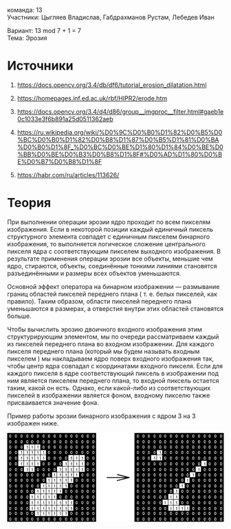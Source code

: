 команда: 13  
Участники: Цыгляев Владислав, Габдрахманов Рустам, Лебедев Иван

Вариант: 13 mod 7 + 1 = 7  
Тема: Эрозия


# Источники

1) https://docs.opencv.org/3.4/db/df6/tutorial_erosion_dilatation.html

2) https://homepages.inf.ed.ac.uk/rbf/HIPR2/erode.htm

3) https://docs.opencv.org/3.4/d4/d86/group__imgproc__filter.html#gaeb1e0c1033e3f6b891a25d0511362aeb

4) https://ru.wikipedia.org/wiki/%D0%9C%D0%B0%D1%82%D0%B5%D0%BC%D0%B0%D1%82%D0%B8%D1%87%D0%B5%D1%81%D0%BA%D0%B0%D1%8F_%D0%BC%D0%BE%D1%80%D1%84%D0%BE%D0%BB%D0%BE%D0%B3%D0%B8%D1%8F#%D0%AD%D1%80%D0%BE%D0%B7%D0%B8%D1%8F


5) https://habr.com/ru/articles/113626/


# Теория

При выполнении операции эрозии ядро проходит по всем пикселям изображения. Если в некоторой позиции каждый единичный пиксель структурного элемента совпадет с единичным пикселем бинарного изображения, то выполняется логическое сложение центрального пикселя ядра с соответствующим пикселем выходного изображения. В результате применения операции эрозии все объекты, меньшие чем ядро, стираются, объекты, соединённые тонкими линиями становятся разъединёнными и размеры всех объектов уменьшаются.  

Основной эффект оператора на бинарном изображении — размывание границ областей пикселей переднего плана ( т. е. белых пикселей, как правило). Таким образом, области пикселей переднего плана уменьшаются в размерах, а отверстия внутри этих областей становятся больше.


Чтобы вычислить эрозию двоичного входного изображения этим структурирующим элементом, мы по очереди рассматриваем каждый из пикселей переднего плана во входном изображении. Для каждого пикселя переднего плана (который мы будем называть входным пикселем ) мы накладываем ядро поверх входного изображения так, чтобы центр ядра совпадал с координатами входного пикселя. Если для каждого пикселя в ядре соответствующий пиксель в изображении под ним является пикселем переднего плана, то входной пиксель остается таким, какой он есть. Однако, если какой-либо из соответствующих пикселей в изображении является фоном, входному пикселю также присваивается значение фона.

Пример работы эрозии бинарного изображения с ядром 3 на 3 изображен ниже.

![Alt text](../images/erodbin.gif)

